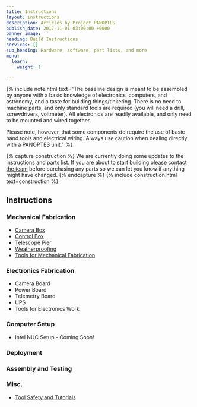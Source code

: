 ```yaml
---
title: Instructions
layout: instructions
description: Articles by Project PANOPTES
publish_date: 2017-11-01 03:00:00 +0000
banner_image: ''
heading: Build Instructions
services: []
sub_heading: Hardware, software, part lists, and more
menu:
  learn:
    weight: 1

---
```

{% include note.html text="The baseline design is meant to be assembled by anyone with a basic knowledge of electronics, computers, and astronomy, and a taste for building things/tinkering. There is no need to machine parts, and only standard tools are required (you will need a drill, screwdrivers, voltmeter). All electronics are readily available, and only need to be mounted and wired together.

Please note, however, that some components do require the use of basic hand tools and electrical wiring. Always use caution when dealing directly with a PANOPTES unit." %}

{% capture construction %}
We are currently doing some updates to the instructions and parts list. If you are about to start building please <a href="/contact">contact the team</a> before purchasing any parts so we can let you know if anything might have changed.
{% endcapture %}
{% include construction.html text=construction %}

## Instructions

### Mechanical Fabrication

* [Camera Box](https://docs.google.com/document/d/1mFRa6uzVql949QeHUonyB3D45D7_WUwnBW0KFUG8B2Y/edit?usp=sharing "Camera Box Construction")
* [Control Box](https://docs.google.com/document/d/11OCLtuYcSsovX_aF40Vl0i_g6CaOHSPlegfoNBd-jkA/edit?usp=sharing "Control Box Construction")
* [Telescope Pier](https://docs.google.com/document/d/1Z66t304Jn2eTqlHpoT0Z9tACoWqVp7MQWaTYMXJLF3g/edit?usp=sharing "Telescope Pier Construction")
* [Weatherproofing](https://docs.google.com/document/d/16w6iendTwTzYA3T8iUYXx2gFOx_Vmk-KIxZ5T8c0LSo/edit?usp=sharing "Weatherproofing")
* [Tools for Mechanical Fabrication](instructions/tools-mechanical/ "Tools for Mechanical Fabrication")

### Electronics Fabrication

* Camera Board
* Power Board
* Telemetry Board
* UPS
* Tools for Electronics Work

### Computer Setup

* Intel NUC Setup - Coming Soon!

### Deployment

### Assembly and Testing

### Misc.

* [Tool Safety and Tutorials](instructions/tool-safety-and-tutorials/ "Tool Safety and Tutorials")
